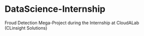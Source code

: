 # DataScience-Internship
Froud Detection Mega-Project during the Internship at CloudALab (CLinsight Solutions)
